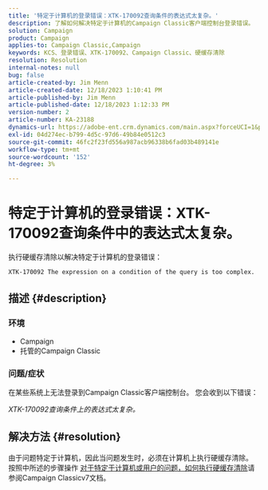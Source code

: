 ```yaml
---
title: '特定于计算机的登录错误：XTK-170092查询条件的表达式太复杂。'
description: 了解如何解决特定于计算机的Campaign Classic客户端控制台登录错误。
solution: Campaign
product: Campaign
applies-to: Campaign Classic,Campaign
keywords: KCS、登录错误、XTK-170092、Campaign Classic、硬缓存清除
resolution: Resolution
internal-notes: null
bug: false
article-created-by: Jim Menn
article-created-date: 12/18/2023 1:10:41 PM
article-published-by: Jim Menn
article-published-date: 12/18/2023 1:12:33 PM
version-number: 2
article-number: KA-23188
dynamics-url: https://adobe-ent.crm.dynamics.com/main.aspx?forceUCI=1&pagetype=entityrecord&etn=knowledgearticle&id=b1a668d2-a69d-ee11-be37-6045bd006268
exl-id: 04d274ec-b799-4d5c-97d6-49b84e0512c3
source-git-commit: 46fc2f23fd556a987acb96338b6fad03b489141e
workflow-type: tm+mt
source-wordcount: '152'
ht-degree: 3%

---
```


# 特定于计算机的登录错误：XTK-170092查询条件中的表达式太复杂。


执行硬缓存清除以解决特定于计算机的登录错误：




```
XTK-170092 The expression on a condition of the query is too complex.
```




## 描述 {#description}


### <b>环境</b>

- Campaign
- 托管的Campaign Classic




### <b>问题/症状</b>

在某些系统上无法登录到Campaign Classic客户端控制台。 您会收到以下错误：

*XTK-170092查询条件上的表达式太复杂。*


## 解决方法 {#resolution}


由于问题特定于计算机，因此当问题发生时，必须在计算机上执行硬缓存清除。 按照中所述的步骤操作 [对于特定于计算机或用户的问题，如何执行硬缓存清除](https://experienceleague.adobe.com/docs/campaign-classic/using/getting-started/starting-with-adobe-campaign/faq/faq-campaign-config.html#perform-hard-cache-clear)请参阅Campaign Classicv7文档。
